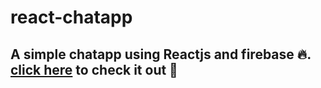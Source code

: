 # react-chatapp

## A simple chatapp using Reactjs and firebase 🔥. [click here](https://react-app-6953d.web.app/) to check it out 🚀
